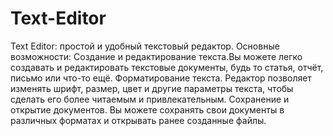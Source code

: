 # Text-Editor
Text Editor: простой и удобный текстовый редактор.
Основные возможности:
Создание и редактирование текста.Вы можете легко создавать и редактировать текстовые документы, будь то статья, отчёт, письмо или что-то ещё. Форматирование текста. Редактор позволяет изменять шрифт, размер, цвет и другие параметры текста, чтобы сделать его более читаемым и привлекательным.
Сохранение и открытие документов.
Вы можете сохранять свои документы в различных форматах и открывать ранее созданные файлы. 
